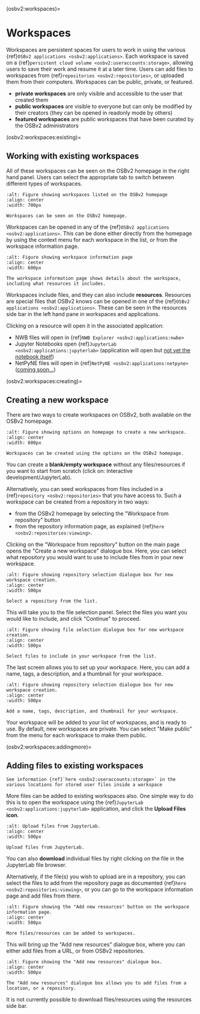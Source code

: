 (osbv2:workspaces)=
# Workspaces

Workspaces are persistent spaces for users to work in using the various {ref}`OSBv2 applications <osbv2:applications>`.
Each workspace is saved on a {ref}`persistent cloud volume <osbv2:useraccounts:storage>`, allowing users to save their work and resume it at a later time.
Users can add files to workspaces from {ref}`repositories <osbv2:repositories>`, or uploaded them from their computers.
Workspaces can be public, private, or featured.

- **private workspaces** are only visible and accessible to the user that created them
- **public workspaces** are visible to everyone but can only be modified by their creators (they can be opened in readonly mode by others)
- **featured workspaces** are public workspaces that have been curated by the OSBv2 administrators

(osbv2:workspaces:existing)=
## Working with existing workspaces

All of these workspaces can be seen on the OSBv2 homepage in the right hand panel.
Users can select the appropriate tab to switch between different types of workspaces.

```{figure} ../images/osbv2-workspaces-homepage-with-text.png
:alt: Figure showing workspaces listed on the OSBv2 homepage
:align: center
:width: 700px

Workspaces can be seen on the OSBv2 homepage.

```

Workspaces can be opened in any of the {ref}`OSBv2 applications <osbv2:applications>`.
This can be done either directly from the homepage by using the context menu for each workspace in the list, or from the workspace information page.

```{figure} ../images/osbv2-workspaces-page-with-text.png
:alt: Figure showing workspace information page
:align: center
:width: 600px

The workspace information page shows details about the workspace, including what resources it includes.

```
Workspaces include files, and they can also include **resources**.
Resources are special files that OSBv2 knows can be opened in one of the {ref}`OSBv2 applications <osbv2:applications>`.
These can be seen in the resources side bar in the left hand pane in workspaces and applications.

Clicking on a resource will open it in the associated application:

- NWB files will open in {ref}`NWB Explorer <osbv2:applications:nwbe>`
- Jupyter Notebooks open {ref}`JupyterLab <osbv2:applications:jupyterlab>` (application will open but [not yet the notebook itself](https://github.com/OpenSourceBrain/OSBv2/issues/302))
- NetPyNE files will open in {ref}`NetPyNE <osbv2:applications:netpyne>` ([coming soon...](https://github.com/OpenSourceBrain/OSBv2/issues/304))

(osbv2:workspaces:creating)=
## Creating a new workspace

There are two ways to create workspaces on OSBv2, both available on the OSBv2 homepage.

```{figure} ../images/osbv2-workspaces-homepage-create-with-text.png
:alt: Figure showing options on homepage to create a new workspace.
:align: center
:width: 600px

Workspaces can be created using the options on the OSBv2 homepage.

```
You can create a **blank/empty workspace** without any files/resources if you want to start from scratch (click on: Interactive development/JupyterLab).

Alternatively, you can seed workspaces from files included in a {ref}`repository <osbv2:repositories>` that you have access to. Such a workspace can be created from a repository in two ways:

- from the OSBv2 homepage by selecting the "Workspace from repository" button
- from the repository information page, as explained {ref}`here <osbv2:repositories:viewing>`.

Clicking on the "Workspace from repository" button on the main page opens the "Create a new workspace" dialogue box.
Here, you can select what repository you would want to use to include files from in your new workspace.

```{figure} ../images/osbv2-workspaces-from-repo-dialog.png
:alt: Figure showing repository selection dialogue box for new workspace creation.
:align: center
:width: 500px

Select a repository from the list.

```
This will take you to the file selection panel.
Select the files you want you would like to include, and click "Continue" to proceed.

```{figure} ../images/osbv2-workspaces-from-repo-file-select-dialog.png
:alt: Figure showing file selection dialogue box for new workspace creation.
:align: center
:width: 500px

Select files to include in your workspace from the list.
```

The last screen allows you to set up your workspace.
Here, you can add a name, tags, a description, and a thumbnail for your workspace.

```{figure} ../images/osbv2-workspaces-create-dialog.png
:alt: Figure showing repository selection dialogue box for new workspace creation.
:align: center
:width: 500px

Add a name, tags, description, and thumbnail for your workspace.
```


Your workspace will be added to your list of workspaces, and is ready to use.
By default, new workspaces are private.
You can select "Make public" from the menu for each workspace to make them public.


(osbv2:workspaces:addingmore)=
## Adding files to existing workspaces

```{admonition} User storage inside a workspace
See information {ref}`here <osbv2:useraccounts:storage>` in the various locations for stored user files inside a workspace
```

More files can be added to existing workspaces also. One simple way to do this is to open the workspace using the {ref}`JupyterLab <osbv2:applications:jupyterlab>` application, and click the **Upload Files icon**.

```{figure} ../images/osbv2-upload.png
:alt: Upload files from JupyterLab.
:align: center
:width: 500px

Upload files from JupyterLab.
```

You can also **download** individual files by right clicking on the file in the JupyterLab file browser.

Alternatively, if the file(s) you wish to upload are in a repository, you can select the files to add from the repository page as documented {ref}`here <osbv2:repositories:viewing>`, or you can go to the workspace information page and add files from there.

```{figure} ../images/osbv2-workspaces-add-new-resources-with-text.png
:alt: Figure showing the "Add new resources" button on the workspace information page.
:align: center
:width: 500px

More files/resources can be added to workspaces.
```

This will bring up the "Add new resources" dialogue box, where you can either add files from a URL, or from OSBv2 repositories.

```{figure} ../images/osbv2-workspaces-add-new-resources-dialog.png
:alt: Figure showing the "Add new resources" dialogue box.
:align: center
:width: 500px

The "Add new resources" dialogue box allows you to add files from a location, or a repository.
```

It is not currently possible to download files/resources using the resources side bar.
